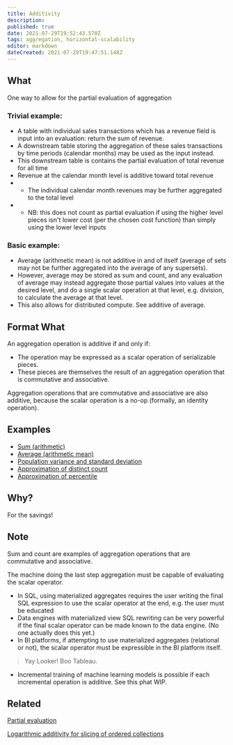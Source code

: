 ```yaml
---
title: Additivity
description: 
published: true
date: 2021-07-29T19:52:43.570Z
tags: aggregation, horizontal-scalability
editor: markdown
dateCreated: 2021-07-29T19:47:51.148Z
---
```


## What
One way to allow for the partial evaluation of aggregation
### Trivial example:
* A table with individual sales transactions which has a revenue field is input into an evaluation: return the sum of revenue.
* A downstream table storing the aggregation of these sales transactions by time periods (calendar months) may be used as the input instead.
* This downstream table is contains the partial evaluation of total revenue for all time
* Revenue at the calendar month level is additive toward total revenue
* * The individual calendar month revenues may be further aggregated to the total level
* * NB: this does not count as partial evaluation if using the higher level pieces isn't lower cost (per the chosen cost function) than simply using the lower level inputs

### Basic example:
* Average (arithmetic mean) is not additive in and of itself (average of sets may not be further aggregated into the average of any supersets).
* However, average may be stored as sum and count, and any evaluation of average may instead aggregate those partial values into values at the desired level, and do a single scalar operation at that level, e.g. division, to calculate the average at that level.
* This also allows for distributed compute. See additive of average.

## Format What
An aggregation operation is additive if and only if:
* The operation may be expressed as a scalar operation of serializable pieces.
* These pieces are themselves the result of an aggregation operation that is commutative and associative.

Aggregation operations that are commutative and associative are also additive, because the scalar operation is a no-op (formally, an identity operation).

## Examples

* [Sum (arithmetic)](/en/training/qram/sum)
* [Average (arithmetic mean)](/en/training/qram/average)
* [Population variance and standard deviation](/en/training/qram/population-variance)
* [Approximation of distinct count](/en/training/qram/approximate-distinct-count)
* [Approximation of percentile](/en/training/qram/approximate-percentile)

## Why?

For the savings!

## Note

Sum and count are examples of aggregation operations that are commutative and associative.

The machine doing the last step aggregation must be capable of evaluating the scalar operator.

* In SQL, using materialized aggregates requires the user writing the final SQL expression to use the scalar operator at the end, e.g. the user must be educated
* Data engines with materialized view SQL rewriting can be very powerful if the final scalar operator can be made known to the data engine. (No one actually does this yet.)
* In BI platforms, if attempting to use materialized aggregates (relational or not), the scalar operator must be expressible in the BI platform itself.
> Yay Looker! Boo Tableau.
* Incremental training of machine learning models is possible if each incremental operation is additive. See this phat WIP.

## Related

[Partial evaluation](/en/training/qram/partial-evaluation)

[Logarithmic additivity for slicing of ordered collections](/en/training/qram/logorithmic-additivity)